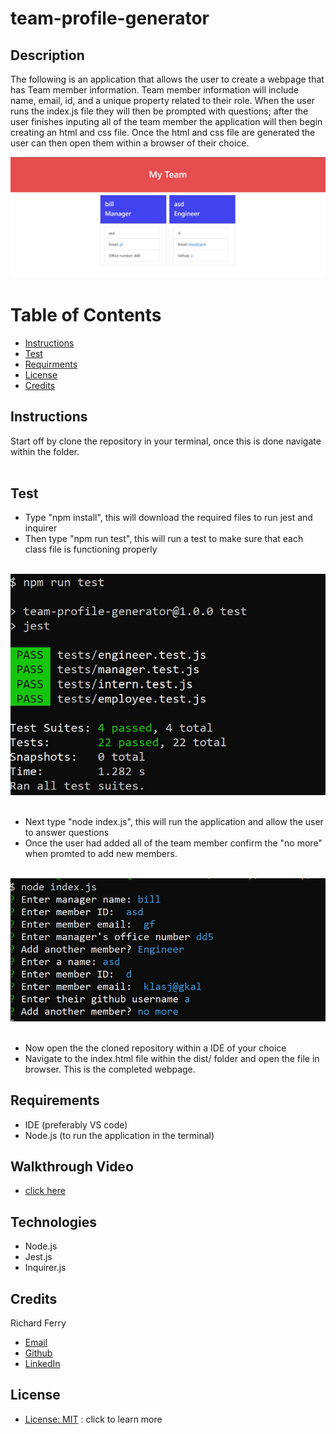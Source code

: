 # team-profile-generator

## Description 
The following is an application that allows the user to create a webpage that has Team member information. Team member information will include name, email, id, and a unique property related to their role. When the user runs the index.js file they will then be prompted with questions; after the user finishes inputing all of the team member the application will then begin creating an html and css file. Once the html and css file are generated the user can then open them within a browser of their choice. 

![html](./assets/html-pic.jpg)

# Table of Contents
- [Instructions](#instructions)
- [Test](#test)
- [Requirments](#requirements)
- [License](#license)
- [Credits](#credits)

## Instructions
Start off by clone the repository in your terminal, once this is done navigate within the folder.
<br></br>

## Test
* Type "npm install", this will download the required files to run jest and inquirer
* Then type "npm run test", this will run a test to make sure that each class file is functioning properly
<br></br>

![test](./assets/test-term.jpg)
<br></br>

* Next type "node index.js", this will run the application and allow the user to answer questions
* Once the user had added all of the team member confirm the "no more" when promted to add new members.
<br></br>

![q&a](./assets/q-a-terminal.jpg) 
<br></br>

* Now open the the cloned repository within a IDE of your choice
* Navigate to the index.html file within the dist/ folder and open the file in browser. This is the completed webpage.

## Requirements
* IDE (preferably VS code)
* Node.js (to run the application in the terminal)

## Walkthrough Video
* [click here](https://drive.google.com/file/d/1hk5TYOAJgq0uia-M8VNhE4Hj-pgXhl7F/view)

## Technologies
* Node.js
* Jest.js
* Inquirer.js

## Credits
Richard Ferry
* [Email](mailto:richardfpro864@gmail.com)
* [Github](https://github.com/rich-f-p)
* [LinkedIn](https://www.linkedin.com/in/richard-ferry-83120514b/)

## License
* [License: MIT](https://opensource.org/licenses/MIT) : click to learn more